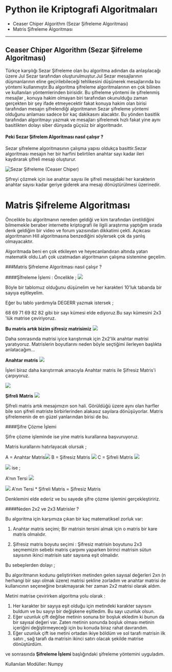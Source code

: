 # Python ile Kriptografi Algoritmaları

- Ceaser Chiper Algorithm (Sezar Şifreleme Algoritması)
- Matris Şifreleme Algoritması

------------


## Ceaser Chiper Algorithm (Sezar Şifreleme Algoritması)

Türkçe karşılığı Sezar Şifreleme olan bu algoritma adından da anlaşılacağı üzere Jul Sezar tarafından oluşturulmuştur.Jul Sezar mesajlarının düşmanlarının eline geçirilebileceği tehlikesini düşünerek mesajlarında bu yöntemi kullanmıştır.Bu algoritma şifreleme algoritmalarının en çok bilinen ve kullanılan yöntemlerinden birisidir. Bu şifreleme yöntemi ile şifrelenmiş mesajlar , konuya hakim olmayan biri tarafından okunulduğu zaman gerçekten bir şey ifade etmeyecektir fakat konuya hakim olan birisi tarafından mesajın şifrelendiği algoritmanın Sezar şifreleme yöntemi olduğunu anlaması sadece bir kaç dakikasını alacaktır. Bu yönden basitlik tarafından algoritmayı yazmak ve mesajları şifrelemek hızlı fakat yine aynı basitlikten dolayı siber dünyada güçsüz bir algoritmadır.

#### Peki Sezar Şifrelem Algoritması nasıl çalışır ? 

Sezar şifreleme algoritmasının çalışma yapısı oldukça basittir.Sezar algoritması mesajın her bir harfini belirtilen anahtar sayı kadar ileri kaydırarak şifreli mesajı oluşturur.

![Sezar Şifreleme (Ceaser Chiper)](https://cdn-images-1.medium.com/max/1600/1*I8BRRDM6HRBHjeExZ-sw-Q.jpeg "Sezar Şifreleme (Ceaser Chiper)")

Şifreyi çözmek için ise anahtar sayısı ile şifreli mesajdaki her karakterin anahtar sayısı kadar geriye giderek ana mesajı dönüştürülmesi üzerinedir.
# Matris Şifreleme Algoritması

Öncelikle bu algoritmanın nereden geldiği ve kim tarafından üretildiğini bilmemekle beraber internette kriptografi ile ilgili araştırma yaptığım sırada denk geldiğim bir video ve forum yazısından dikkatimi çekti. Açıkcası algoritmanın Hill algoritmasına benzediğini söylersek çok da yanlış olmayacaktır.

Algoritmada beni en çok etkileyen ve heyecanlandıran altında yatan matematik oldu.Lafı çok uzatmadan algoritmanın çalışma sistemine geçelim.

###Matris Şifreleme Algoritması nasıl çalışır ? 

####Şİfreleme İşlemi :
Öncelikle ;
![](https://cdn-images-1.medium.com/max/800/1*pLPeNbdE7fKRrF_6kK9VXQ.png)

Böyle bir tablomuz olduğunu düşünelim ve her karakteri 10'luk tabanda bir sayıya eşitleyelim.

Eğer bu tablo yardımıyla DEGERR yazmak istersek ;

68 69 71 69 82 82  gibi bir sayı kümesi elde ediyoruz.Bu sayı kümesini 2x3 'lük matrise çeviriyoruz.

**Bu matris artık bizim şifresiz matrisimiz** ![](https://i.hizliresim.com/dv1qW7.png)


Daha sonrasında matrisi iyice karıştırmak için 2x2'lik anahtar matrisi yaratıyoruz. Matrislerin boyutlarını neden böyle seçtiğimi ilerleyen başlıkta anlatacağım...

 **Anahtar matris** ![](https://i.hizliresim.com/r5AdmV.png)


İşleri biraz daha karıştırmak amacıyla Anahtar matris ile Şifresiz Matris'i çarpıyoruz.

![](https://i.hizliresim.com/Baq99V.png)



**Şifreli Matris** ![](https://i.hizliresim.com/8aVE9A.png)


Şifreli matris artık mesajımızın son hali. Görüldüğü üzere aynı olan harfler bile son şifreli matriste birbirlerinden alakasız sayılara dönüşüyorlar. Matris şifrelemenin de en güzel yanlarından birisi de bu.


####Şifre Çözme İşlemi 

Şifre çözme işleminde ise yine matris kurallarına başvuruyoruz.

Matris kurallarını hatırlayacak olursak ;


A = Anahtar Matris![](https://i.hizliresim.com/r5AdmV.png)
B = Şifresiz Matris ![](https://i.hizliresim.com/dv1qW7.png)
C = Şifreli Matris  ![](https://i.hizliresim.com/8aVE9A.png)

![](https://i.hizliresim.com/Baq99V.png) ise ;


A'nın Tersi ![](https://i.hizliresim.com/nQXGAR.png)
 
 ![](https://i.hizliresim.com/MVOl62.png)
 A'nın Tersi * Şifreli Matris = Şifresiz Matris

Denklemini elde ederiz ve bu sayede şifre çözme işlemini gerçekleştiririz.

####Neden 2x2 ve 2x3 Matrisler ?

Bu algoritma için karşımıza çıkan bir kaç matematiksel zorluk var:

1. Anahtar matris seçimi;
Bir matrisin tersini almak için o matris bir kare matris olmalıdır.

2. Şifresiz matris boyutu seçimi : 
Şifresiz matrisin boyutunu 2x3 seçmemizin sebebi matris çarpımı yaparken birinci matrisin sütun sayısının ikinci matrisin satır sayısına eşit olmalıdır.

Bu sebeplerden dolayı ; 

Bu algoritmanın kodunu geliştirirken metinden gelen sayısal değerleri 2xn (n herhangi bir sayı olmak üzere) matrisi şekline zorladım ve anahtar matrisi de kullanıcının seçeneğine bırakmayarak her zaman 2x2 matrisi olarak aldım.

Metini matrise çevirirken algoritma yolu olarak :
1. Her karakter bir sayıya eşit olduğu için metindeki karakter sayısını buldum ve bu sayıyı bir değişkene eşitledim. Bu sayı uzunluk olsun.
2. Eğer uzunluk çift değilse metinin sonuna bir boşluk ekledim ki bunun da bir sayısal değeri var. Zaten metinin sonunda boşluk olması metinin içeriğini değiştirmeyeceği için bu konuda biraz rahat davrandım.
3. Eğer uzunluk çift ise metini ortadan ikiye böldüm ve sol tarafı matrisin ilk satırı , sağ tarafı da matrisin ikinci satırı olacak şekilde matrise dönüştürdüm.

ve sonrasında **Şifreleme İşlemi** başlığındaki şifreleme yöntemini uyguladım.

Kullanılan Modüller: 
Numpy

